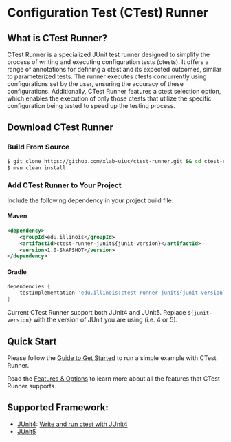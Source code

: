 # Configuration Test (CTest) Runner

## What is CTest Runner?

CTest Runner is a specialized JUnit test runner designed to simplify the process of writing and executing configuration tests (ctests). 
It offers a range of annotations for defining a ctest and its expected outcomes, similar to parameterized tests. 
The runner executes ctests concurrently using configurations set by the user, ensuring the accuracy of these configurations. 
Additionally, CTest Runner features a ctest selection option, which enables the execution of only those ctests that utilize the specific configuration being tested to speed up the testing process.

## Download CTest Runner
### Build From Source
```bash
$ git clone https://github.com/xlab-uiuc/ctest-runner.git && cd ctest-runner
$ mvn clean install
```

### Add CTest Runner to Your Project
Include the following dependency in your project build file:
#### Maven
```xml
<dependency>
    <groupId>edu.illinois</groupId>
    <artifactId>ctest-runner-junit${junit-version}</artifactId>
    <version>1.0-SNAPSHOT</version>
</dependency>
```
#### Gradle
```groovy
dependencies {
    testImplementation 'edu.illinois:ctest-runner-junit${junit-version}:1.0-SNAPSHOT'
}
```
Current CTest Runner support both JUnit4 and JUnit5.
Replace `${junit-version}` with the version of JUnit you are using (i.e. 4 or 5).



## Quick Start
Please follow the [Guide to Get Started](example_with_hcommon.md) to run a simple example with CTest Runner.

Read the [Features & Options](Options.md) to learn more about all the features that CTest Runner supports.

## Supported Framework:
- [JUnit4](JUnit4.md): [Write and run ctest with JUnit4](write_and_run_ctest.md)
- [JUnit5](JUnit5.md) 
